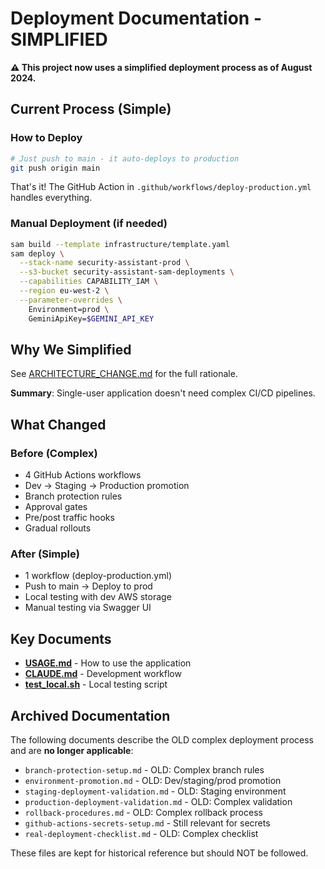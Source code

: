 # Deployment Documentation - SIMPLIFIED

**⚠️ This project now uses a simplified deployment process as of August 2024.**

## Current Process (Simple)

### How to Deploy
```bash
# Just push to main - it auto-deploys to production
git push origin main
```

That's it! The GitHub Action in `.github/workflows/deploy-production.yml` handles everything.

### Manual Deployment (if needed)
```bash
sam build --template infrastructure/template.yaml
sam deploy \
  --stack-name security-assistant-prod \
  --s3-bucket security-assistant-sam-deployments \
  --capabilities CAPABILITY_IAM \
  --region eu-west-2 \
  --parameter-overrides \
    Environment=prod \
    GeminiApiKey=$GEMINI_API_KEY
```

## Why We Simplified

See [ARCHITECTURE_CHANGE.md](../ARCHITECTURE_CHANGE.md) for the full rationale.

**Summary**: Single-user application doesn't need complex CI/CD pipelines.

## What Changed

### Before (Complex)
- 4 GitHub Actions workflows
- Dev → Staging → Production promotion
- Branch protection rules
- Approval gates
- Pre/post traffic hooks
- Gradual rollouts

### After (Simple)
- 1 workflow (deploy-production.yml)
- Push to main → Deploy to prod
- Local testing with dev AWS storage
- Manual testing via Swagger UI

## Key Documents

- **[USAGE.md](../../USAGE.md)** - How to use the application
- **[CLAUDE.md](../../CLAUDE.md)** - Development workflow
- **[test_local.sh](../../test_local.sh)** - Local testing script

## Archived Documentation

The following documents describe the OLD complex deployment process and are **no longer applicable**:

- `branch-protection-setup.md` - OLD: Complex branch rules
- `environment-promotion.md` - OLD: Dev/staging/prod promotion
- `staging-deployment-validation.md` - OLD: Staging environment
- `production-deployment-validation.md` - OLD: Complex validation
- `rollback-procedures.md` - OLD: Complex rollback process
- `github-actions-secrets-setup.md` - Still relevant for secrets
- `real-deployment-checklist.md` - OLD: Complex checklist

These files are kept for historical reference but should NOT be followed.
